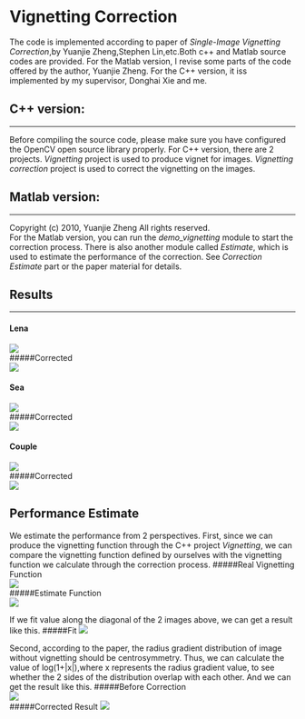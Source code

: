 Vignetting Correction
======================

The code is implemented according to paper of *Single-Image Vignetting Correction*,by Yuanjie Zheng,Stephen Lin,etc.Both c++ and Matlab source codes are provided. For the Matlab version, I revise some parts of the code offered by the author, Yuanjie Zheng. For the C++ version, it iss implemented by my supervisor, Donghai Xie and me.    

## C++ version:
-----------------------     
Before compiling the source code, please make sure you have configured the OpenCV open source library properly. For C++ version, there are 2 projects. *Vignetting* project is used to produce vignet for images. *Vignetting correction* project is used to correct the vignetting on the images.

## Matlab version: 
-----------------------      
Copyright (c) 2010, Yuanjie Zheng
All rights reserved.      
For the Matlab version, you can run the *demo_vignetting* module to start the correction process. There is also another module called *Estimate*, which is used to estimate the performance of the correction. See *Correction Estimate* part or the paper material for details.
    
## Results    
-----------------------     

#### Lena   
![](./data/Examples/M/lena_vig.png)   
#####Corrected               
![](./data/Examples/M/lena_corrected.png)    
   
#### Sea   
![](./data/Examples/M/sea2_vig.png)   
#####Corrected               
![](./data/Examples/M/sea2_corrected.png) 
                         
#### Couple
![](./data/Examples/flickr_3.jpg)    
#####Corrected      
![](./Matlab/Vignetting_corrected.png)       
     
## Performance Estimate       
We estimate the performance from 2 perspectives. 
First, since we can produce the vignetting function through the C++ project *Vignetting*, we can compare the vignetting function defined by ourselves with the vignetting function we calculate through the correction process.
#####Real Vignetting Function     
![](./data/Examples/M/white2_Est_truth.png)  
#####Estimate Function     
![](./data/Examples/M/white2_Est.png)       

If we fit value along the diagonal of the 2 images above, we can get a result like this.
#####Fit
![](./data/Examples/fit.png)       
    
Second, according to the paper, the radius gradient distribution of image without vignetting should be centrosymmetry. Thus, we can calculate the value of log(1+|x|),where x represents the radius gradient value, to see whether the 2 sides of the distribution overlap with each other. And we can get the result like this.
#####Before Correction    
![](./Matlab/Vignet_centrosymmetry.png)   
#####Corrected Result
![](./Matlab/corrected_centrosymmetry.png) 